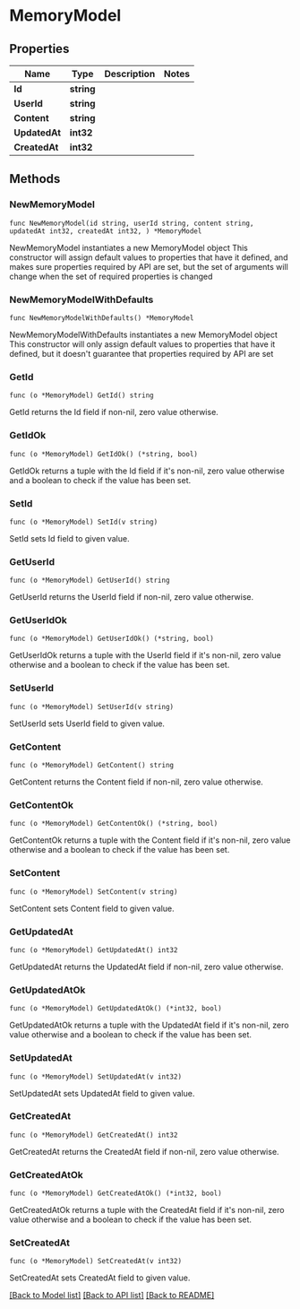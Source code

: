 # MemoryModel

## Properties

Name | Type | Description | Notes
------------ | ------------- | ------------- | -------------
**Id** | **string** |  | 
**UserId** | **string** |  | 
**Content** | **string** |  | 
**UpdatedAt** | **int32** |  | 
**CreatedAt** | **int32** |  | 

## Methods

### NewMemoryModel

`func NewMemoryModel(id string, userId string, content string, updatedAt int32, createdAt int32, ) *MemoryModel`

NewMemoryModel instantiates a new MemoryModel object
This constructor will assign default values to properties that have it defined,
and makes sure properties required by API are set, but the set of arguments
will change when the set of required properties is changed

### NewMemoryModelWithDefaults

`func NewMemoryModelWithDefaults() *MemoryModel`

NewMemoryModelWithDefaults instantiates a new MemoryModel object
This constructor will only assign default values to properties that have it defined,
but it doesn't guarantee that properties required by API are set

### GetId

`func (o *MemoryModel) GetId() string`

GetId returns the Id field if non-nil, zero value otherwise.

### GetIdOk

`func (o *MemoryModel) GetIdOk() (*string, bool)`

GetIdOk returns a tuple with the Id field if it's non-nil, zero value otherwise
and a boolean to check if the value has been set.

### SetId

`func (o *MemoryModel) SetId(v string)`

SetId sets Id field to given value.


### GetUserId

`func (o *MemoryModel) GetUserId() string`

GetUserId returns the UserId field if non-nil, zero value otherwise.

### GetUserIdOk

`func (o *MemoryModel) GetUserIdOk() (*string, bool)`

GetUserIdOk returns a tuple with the UserId field if it's non-nil, zero value otherwise
and a boolean to check if the value has been set.

### SetUserId

`func (o *MemoryModel) SetUserId(v string)`

SetUserId sets UserId field to given value.


### GetContent

`func (o *MemoryModel) GetContent() string`

GetContent returns the Content field if non-nil, zero value otherwise.

### GetContentOk

`func (o *MemoryModel) GetContentOk() (*string, bool)`

GetContentOk returns a tuple with the Content field if it's non-nil, zero value otherwise
and a boolean to check if the value has been set.

### SetContent

`func (o *MemoryModel) SetContent(v string)`

SetContent sets Content field to given value.


### GetUpdatedAt

`func (o *MemoryModel) GetUpdatedAt() int32`

GetUpdatedAt returns the UpdatedAt field if non-nil, zero value otherwise.

### GetUpdatedAtOk

`func (o *MemoryModel) GetUpdatedAtOk() (*int32, bool)`

GetUpdatedAtOk returns a tuple with the UpdatedAt field if it's non-nil, zero value otherwise
and a boolean to check if the value has been set.

### SetUpdatedAt

`func (o *MemoryModel) SetUpdatedAt(v int32)`

SetUpdatedAt sets UpdatedAt field to given value.


### GetCreatedAt

`func (o *MemoryModel) GetCreatedAt() int32`

GetCreatedAt returns the CreatedAt field if non-nil, zero value otherwise.

### GetCreatedAtOk

`func (o *MemoryModel) GetCreatedAtOk() (*int32, bool)`

GetCreatedAtOk returns a tuple with the CreatedAt field if it's non-nil, zero value otherwise
and a boolean to check if the value has been set.

### SetCreatedAt

`func (o *MemoryModel) SetCreatedAt(v int32)`

SetCreatedAt sets CreatedAt field to given value.



[[Back to Model list]](../README.md#documentation-for-models) [[Back to API list]](../README.md#documentation-for-api-endpoints) [[Back to README]](../README.md)


